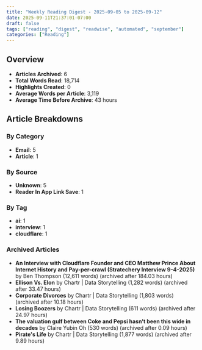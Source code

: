 ```yaml
---
title: "Weekly Reading Digest - 2025-09-05 to 2025-09-12"
date: 2025-09-11T21:37:01-07:00
draft: false
tags: ["reading", "digest", "readwise", "automated", "september"]
categories: ["Reading"]
---
```

## Overview

- **Articles Archived**: 6
- **Total Words Read**: 18,714
- **Highlights Created**: 0
- **Average Words per Article**: 3,119
- **Average Time Before Archive**: 43 hours

## Article Breakdowns

### By Category

- **Email**: 5
- **Article**: 1

### By Source

- **Unknown**: 5
- **Reader In App Link Save**: 1

### By Tag

- **ai**: 1
- **interview**: 1
- **cloudflare**: 1

### Archived Articles

- **An Interview with Cloudflare Founder and CEO Matthew Prince About Internet History and Pay-per-crawl (Stratechery Interview 9-4-2025)** by Ben Thompson (12,611 words) (archived after 184.03 hours)
- **Ellison Vs. Elon** by Chartr | Data Storytelling (1,282 words) (archived after 33.47 hours)
- **Corporate Divorces** by Chartr | Data Storytelling (1,803 words) (archived after 10.18 hours)
- **Losing Boozers** by Chartr | Data Storytelling (611 words) (archived after 24.97 hours)
- **The valuation gulf between Coke and Pepsi hasn’t been this wide in decades** by Claire Yubin Oh (530 words) (archived after 0.09 hours)
- **Pirate's Life** by Chartr | Data Storytelling (1,877 words) (archived after 9.89 hours)

